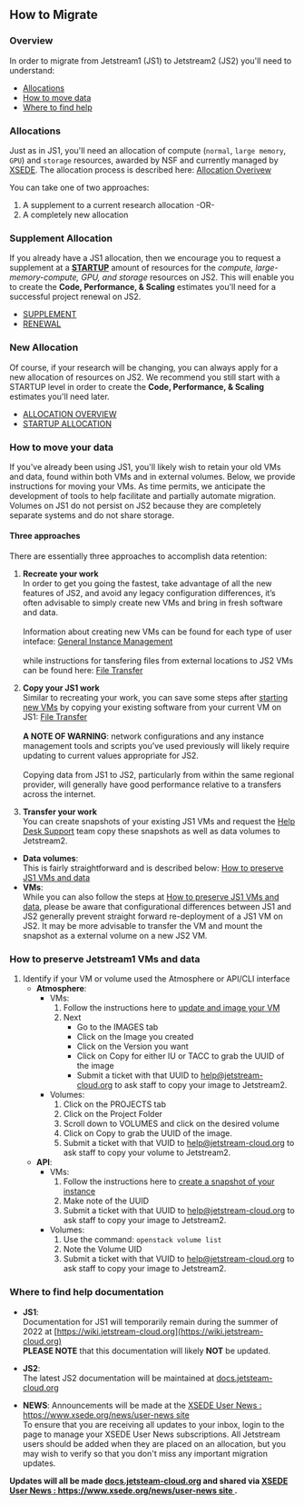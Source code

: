 ## How to Migrate

### Overview
In order to migrate from Jetstream1 (JS1) to Jetstream2 (JS2) you'll need to understand:

* [Allocations](#Allocations)
* [How to move data](#MoveData)
* [Where to find help](#GetHelp)

### Allocations <a name="Allocations"></a>

Just as in JS1, you'll need an allocation of compute (`normal`, `large memory`, `GPU`) and `storage` resources, awarded by NSF and currently managed by [XSEDE](https://portal.xsede.org).
The allocation process is described here: [Allocation Overivew](/alloc/overview/)

You can take one of two approaches:

1. A supplement to a current research allocation -OR-
2. A completely new allocation

### Supplement Allocation <a name="Supplement"></a>

If you already have a JS1 allocation, then we encourage you to request a supplement at a **[STARTUP](/alloc/startup/)** amount of resources for the _compute, large-memory-compute, GPU, and storage_ resources on JS2. This will enable you to create the **Code, Performance, & Scaling** estimates you'll need for a successful project renewal on JS2.

* [SUPPLEMENT](/alloc/supplement/)
* [RENEWAL](/alloc/renew-extend/)

### New Allocation <a name="NewAllocation"></a>

Of course, if your research will be changing, you can always apply for a new allocation of resources on JS2. We recommend you still start with a STARTUP level in order to create the **Code, Performance, & Scaling** estimates you'll need later.

* [ALLOCATION OVERVIEW](/alloc/overview/)
* [STARTUP ALLOCATION](/alloc/startup)


### How to move your data <a name="MoveData"></a>

If you've already been using JS1, you'll likely wish to retain your old VMs and data, found within both VMs and in external volumes.
Below, we provide instructions for moving your VMs. As time permits, we anticipate the development of tools to help facilitate and partially automate migration.
Volumes on JS1 do not persist on JS2 because they are completely separate systems and do not share storage. 

#### Three approaches
There are essentially three approaches to accomplish data retention:

1. **Recreate your work**</br>
In order to get you going the fastest, take advantage of all the new features of JS2, and avoid any legacy configuration differences, it’s often advisable to simply create new VMs and bring in fresh software and data.</br></br>
Information about creating new VMs can be found for each type of user inteface: [General Instance Management](/general/instancemgt) </br></br> while instructions for tansfering files from external locations to JS2 VMs can be found here: [File Transfer](/general/filetransfer)

2. **Copy your JS1 work**</br>
Similar to recreating your work, you can save some steps after [starting new VMs](/general/instancemgt) by copying your existing software from your current VM on JS1: [File Transfer](/general/filetransfer) </br></br> **A NOTE OF WARNING**: network configurations and any instance management tools and scripts you’ve used previously will likely require updating to current values appropriate for JS2. </br></br>
Copying data from JS1 to JS2, particularly from within the same regional provider, will generally have good performance relative to a transfers across the internet.

3. **Transfer your work** </br>
You can create snapshots of your existing JS1 VMs and request the [Help Desk Support](mailto:help@jetstream-cloud.org) team copy these snapshots as well as data volumes to Jetstream2.

 * **Data volumes**:</br>
 This is fairly straightforward and is described below: [How to preserve JS1 VMs and data](#SaveData)</br>
 * **VMs**:</br>
 While you can also follow the steps at [How to preserve JS1 VMs and data](#SaveData), please be aware that configurational differences between JS1 and JS2 generally prevent straight forward re-deployment of a JS1 VM on JS2. It may be more advisable to transfer the VM and mount the snapshot as a external volume on a new JS2 VM.

### How to preserve Jetstream1 VMs and data <a name="SaveData"></a>
1. Identify if your VM or volume used the Atmosphere or API/CLI interface
    * **Atmosphere**:</br>
      * VMs:
        1. Follow the instructions here to [update and image your VM](https://wiki.jetstream-cloud.org/Customizing+and+saving+a+VM)
        2. Next
            * Go to the IMAGES tab
            * Click on the Image you created
            * Click on the Version you want
            * Click on Copy for either IU or TACC to grab the UUID of the image
            * Submit a ticket with that UUID to [help@jetstream-cloud.org](mailto:help@jetstream-cloud.org) to ask staff to copy your image to Jetstream2. </br>
      * Volumes:
        1. Click on the PROJECTS tab
        2. Click on the Project Folder
        3. Scroll down to VOLUMES and click on the desired volume
        4. Click on Copy to grab the UUID of the image.
        5. Submit a ticket with that VUID to [help@jetstream-cloud.org](mailto:help@jetstream-cloud.org) to ask staff to copy your volume to Jetstream2.</br>
    * **API**:
      * VMs:
        1. Follow the instructions here to [create a snapshot of your instance](https://wiki.jetstream-clould.org/Creating+snapshots+and+new+Glance+images+from+the+command+line)</br>
        2. Make note of the UUID
        3. Submit a ticket with that UUID to [help@jetstream-cloud.org](mailto:help@jetstream-cloud.org) to ask staff to copy your image to Jetstream2.</br>
      * Volumes:
        1. Use the command: `openstack volume list`
        2. Note the Volume UID
        3. Submit a ticket with that VUID to [help@jetstream-cloud.org](mailto:help@jetstream-cloud.org) to ask staff to copy your image to Jetstream2.


### Where to find help documentation <a name="GetHelp"></a>

* **JS1**:</br>Documentation for JS1 will temporarily remain during the summer of 2022 at [https://wiki.jetstream-cloud.org](https://wiki.jetstream-cloud.org) </br> **PLEASE NOTE** that this documentation will likely **NOT** be updated.

* **JS2**:</br>The latest JS2 documentation will be maintained at [docs.jetsteam-cloud.org](https://docs.jetsteam-cloud.org)

* **NEWS**: Announcements will be made at the [XSEDE User News : https://www.xsede.org/news/user-news site ](https://www.xsede.org/news/user-news) </br> To ensure that you are receiving all updates to your inbox, login to the page to manage your XSEDE User News subscriptions. All Jetstream users should be added when they are placed on an allocation, but you may wish to verify so that you don't miss any important migration updates.

**Updates will all be made [docs.jetsteam-cloud.org](https://docs.jetsteam-cloud.org) and shared via [XSEDE User News : https://www.xsede.org/news/user-news site ](https://www.xsede.org/news/user-news).**

